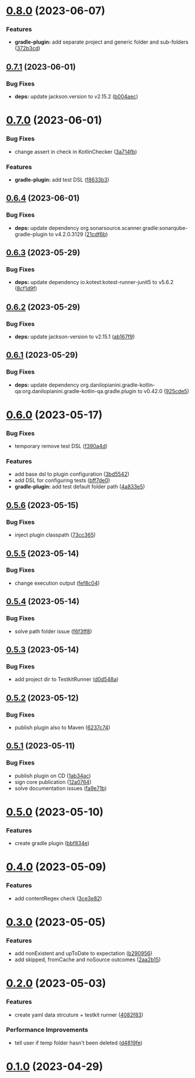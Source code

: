 # [0.8.0](https://github.com/mirko-felice/gradle-plugin-testkit/compare/0.7.1...0.8.0) (2023-06-07)


### Features

* **gradle-plugin:** add separate project and generic folder and sub-folders ([372b3cd](https://github.com/mirko-felice/gradle-plugin-testkit/commit/372b3cdcaba9c60fb9f3d0cb5aff54149e3b16fa))

## [0.7.1](https://github.com/mirko-felice/gradle-plugin-testkit/compare/0.7.0...0.7.1) (2023-06-01)


### Bug Fixes

* **deps:** update jackson.version to v2.15.2 ([b004aec](https://github.com/mirko-felice/gradle-plugin-testkit/commit/b004aecd7018736050e7812fbce3fa773b401540))

# [0.7.0](https://github.com/mirko-felice/gradle-plugin-testkit/compare/0.6.4...0.7.0) (2023-06-01)


### Bug Fixes

* change assert in check in KotlinChecker ([3a714fb](https://github.com/mirko-felice/gradle-plugin-testkit/commit/3a714fbd6f4bbc629a00afa543b68973eaaf37e2))


### Features

* **gradle-plugin:** add test DSL ([f8633b3](https://github.com/mirko-felice/gradle-plugin-testkit/commit/f8633b33c2d3dbcb17be9466f7c8c4a0fc0661fc))

## [0.6.4](https://github.com/mirko-felice/gradle-plugin-testkit/compare/0.6.3...0.6.4) (2023-06-01)


### Bug Fixes

* **deps:** update dependency org.sonarsource.scanner.gradle:sonarqube-gradle-plugin to v4.2.0.3129 ([21cdf6b](https://github.com/mirko-felice/gradle-plugin-testkit/commit/21cdf6b8e7beb9eaef801a4d97c798445958b692))

## [0.6.3](https://github.com/mirko-felice/gradle-plugin-testkit/compare/0.6.2...0.6.3) (2023-05-29)


### Bug Fixes

* **deps:** update dependency io.kotest:kotest-runner-junit5 to v5.6.2 ([8cf1d9f](https://github.com/mirko-felice/gradle-plugin-testkit/commit/8cf1d9f04393545a383c9022f98161f61dc9df30))

## [0.6.2](https://github.com/mirko-felice/gradle-plugin-testkit/compare/0.6.1...0.6.2) (2023-05-29)


### Bug Fixes

* **deps:** update jackson-version to v2.15.1 ([ab167f9](https://github.com/mirko-felice/gradle-plugin-testkit/commit/ab167f91a7b015d0c95a0c947d01d5b625bc1b71))

## [0.6.1](https://github.com/mirko-felice/gradle-plugin-testkit/compare/0.6.0...0.6.1) (2023-05-29)


### Bug Fixes

* **deps:** update dependency org.danilopianini.gradle-kotlin-qa:org.danilopianini.gradle-kotlin-qa.gradle.plugin to v0.42.0 ([925cde5](https://github.com/mirko-felice/gradle-plugin-testkit/commit/925cde5e60ad3e803ecec6fcec6df2d2c12d3b74))

# [0.6.0](https://github.com/mirko-felice/gradle-plugin-testkit/compare/0.5.6...0.6.0) (2023-05-17)


### Bug Fixes

* temporary remove test DSL ([f390a4d](https://github.com/mirko-felice/gradle-plugin-testkit/commit/f390a4d07cb3606d5c1a3511d97cde4a099abad2))


### Features

* add base dsl to plugin configuration ([3bd5542](https://github.com/mirko-felice/gradle-plugin-testkit/commit/3bd5542f955197d9eaf0f9633d5f07124fc38a6a))
* add DSL for configuring tests ([bff7de0](https://github.com/mirko-felice/gradle-plugin-testkit/commit/bff7de0f03394a64f461051e425a0114c4e44162))
* **gradle-plugin:** add test default folder path ([4a833e5](https://github.com/mirko-felice/gradle-plugin-testkit/commit/4a833e53c4aaeda5254c75198472785b9200358a))

## [0.5.6](https://github.com/mirko-felice/gradle-plugin-testkit/compare/0.5.5...0.5.6) (2023-05-15)


### Bug Fixes

* inject plugin classpath ([73cc365](https://github.com/mirko-felice/gradle-plugin-testkit/commit/73cc365317a12cec63cd3ca381e1f3c74004e4ae))

## [0.5.5](https://github.com/mirko-felice/gradle-plugin-testkit/compare/0.5.4...0.5.5) (2023-05-14)


### Bug Fixes

* change execution output ([fef8c04](https://github.com/mirko-felice/gradle-plugin-testkit/commit/fef8c044c269f43ddf7b52ca96bb3dc4cf30b04f))

## [0.5.4](https://github.com/mirko-felice/gradle-plugin-testkit/compare/0.5.3...0.5.4) (2023-05-14)


### Bug Fixes

* solve path folder issue ([f6f3ff8](https://github.com/mirko-felice/gradle-plugin-testkit/commit/f6f3ff89d8b17ac4e7e685fbeb382dc73fba7940))

## [0.5.3](https://github.com/mirko-felice/gradle-plugin-testkit/compare/0.5.2...0.5.3) (2023-05-14)


### Bug Fixes

* add project dir to TestkitRunner ([d0d548a](https://github.com/mirko-felice/gradle-plugin-testkit/commit/d0d548a90aa827169f3105775bb8b463f17dd387))

## [0.5.2](https://github.com/mirko-felice/gradle-plugin-testkit/compare/0.5.1...0.5.2) (2023-05-12)


### Bug Fixes

* publish plugin also to Maven ([6237c74](https://github.com/mirko-felice/gradle-plugin-testkit/commit/6237c749fe69f170dc7c75422439526b507c10e1))

## [0.5.1](https://github.com/mirko-felice/gradle-plugin-testkit/compare/0.5.0...0.5.1) (2023-05-11)


### Bug Fixes

* publish plugin on CD ([1ab34ac](https://github.com/mirko-felice/gradle-plugin-testkit/commit/1ab34ac6572287a872335be32a02b4948df5bd85))
* sign core publication ([12a0764](https://github.com/mirko-felice/gradle-plugin-testkit/commit/12a0764cacd6f92f431d17ac9709b0af12c4eb0e))
* solve documentation issues ([fa9e71b](https://github.com/mirko-felice/gradle-plugin-testkit/commit/fa9e71b97cd55e92a97351a15b52a1025b65b09c))

# [0.5.0](https://github.com/mirko-felice/gradle-plugin-testkit/compare/0.4.0...0.5.0) (2023-05-10)


### Features

* create gradle plugin ([bbf834e](https://github.com/mirko-felice/gradle-plugin-testkit/commit/bbf834e85055468fac63ad439470bb025bf80878))

# [0.4.0](https://github.com/mirko-felice/gradle-plugin-testkit/compare/0.3.0...0.4.0) (2023-05-09)


### Features

* add contentRegex check ([3ce3e82](https://github.com/mirko-felice/gradle-plugin-testkit/commit/3ce3e82e419a1acb16055c2f6334f741e7240abc))

# [0.3.0](https://github.com/mirko-felice/gradle-plugin-testkit/compare/0.2.0...0.3.0) (2023-05-05)


### Features

* add nonExistent and upToDate to expectation ([b290956](https://github.com/mirko-felice/gradle-plugin-testkit/commit/b2909562d3990b267c88a50aa84c6742efac2253))
* add skipped, fromCache and noSource outcomes ([2aa2b15](https://github.com/mirko-felice/gradle-plugin-testkit/commit/2aa2b15e80b180714d4cd05853d7e085093f5a20))

# [0.2.0](https://github.com/mirko-felice/gradle-plugin-testkit/compare/0.1.0...0.2.0) (2023-05-03)


### Features

* create yaml data strcuture + testkit runner ([4082f83](https://github.com/mirko-felice/gradle-plugin-testkit/commit/4082f83d9db6ec961edbf3d69a8cdf3c4609da29))


### Performance Improvements

* tell user if temp folder hasn't been deleted ([d4819fe](https://github.com/mirko-felice/gradle-plugin-testkit/commit/d4819fe7d6df016301793428eb7cbeaec112cce1))

# [0.1.0](https://github.com/mirko-felice/gradle-plugin-testkit/0.1.0) (2023-04-29)
